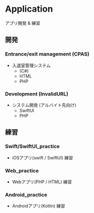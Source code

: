 # Application
アプリ開発 &amp; 練習  
## 開発
### Entrance/exit management (CPAS)
- 入退室管理システム
  - (C#)
  - HTML
  - PHP
### Development (InvalidURL)
- システム開発 (アルバイト先向け)
  - SwiftUI
  - PHP
  
## 練習
### Swift/SwiftUI_practice
- iOSアプリ(swift / SwiftUI) 練習
### Web_practice
- Webアプリ(PHP / HTML) 練習
### Android_practice
- Androidアプリ(Kotlin) 練習
